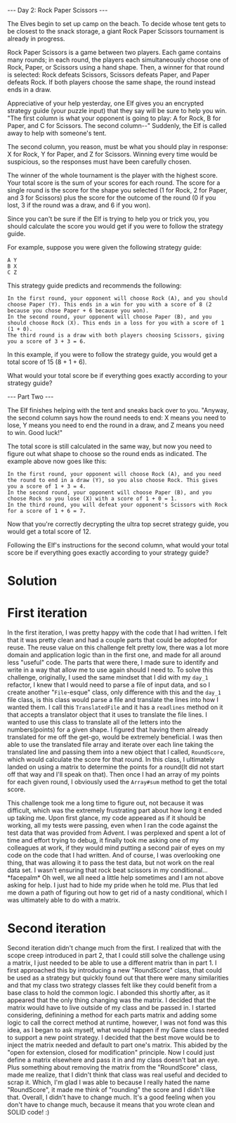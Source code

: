 --- Day 2: Rock Paper Scissors ---

The Elves begin to set up camp on the beach. To decide whose tent gets to be closest to the snack storage, a giant Rock Paper Scissors tournament is already in progress.

Rock Paper Scissors is a game between two players. Each game contains many rounds; in each round, the players each simultaneously choose one of Rock, Paper, or Scissors using a hand shape. Then, a winner for that round is selected: Rock defeats Scissors, Scissors defeats Paper, and Paper defeats Rock. If both players choose the same shape, the round instead ends in a draw.

Appreciative of your help yesterday, one Elf gives you an encrypted strategy guide (your puzzle input) that they say will be sure to help you win. "The first column is what your opponent is going to play: A for Rock, B for Paper, and C for Scissors. The second column--" Suddenly, the Elf is called away to help with someone's tent.

The second column, you reason, must be what you should play in response: X for Rock, Y for Paper, and Z for Scissors. Winning every time would be suspicious, so the responses must have been carefully chosen.

The winner of the whole tournament is the player with the highest score. Your total score is the sum of your scores for each round. The score for a single round is the score for the shape you selected (1 for Rock, 2 for Paper, and 3 for Scissors) plus the score for the outcome of the round (0 if you lost, 3 if the round was a draw, and 6 if you won).

Since you can't be sure if the Elf is trying to help you or trick you, you should calculate the score you would get if you were to follow the strategy guide.

For example, suppose you were given the following strategy guide:

```
A Y
B X
C Z
```

This strategy guide predicts and recommends the following:

    In the first round, your opponent will choose Rock (A), and you should choose Paper (Y). This ends in a win for you with a score of 8 (2 because you chose Paper + 6 because you won).
    In the second round, your opponent will choose Paper (B), and you should choose Rock (X). This ends in a loss for you with a score of 1 (1 + 0).
    The third round is a draw with both players choosing Scissors, giving you a score of 3 + 3 = 6.

In this example, if you were to follow the strategy guide, you would get a total score of 15 (8 + 1 + 6).

What would your total score be if everything goes exactly according to your strategy guide?

--- Part Two ---

The Elf finishes helping with the tent and sneaks back over to you. "Anyway, the second column says how the round needs to end: X means you need to lose, Y means you need to end the round in a draw, and Z means you need to win. Good luck!"

The total score is still calculated in the same way, but now you need to figure out what shape to choose so the round ends as indicated. The example above now goes like this:

    In the first round, your opponent will choose Rock (A), and you need the round to end in a draw (Y), so you also choose Rock. This gives you a score of 1 + 3 = 4.
    In the second round, your opponent will choose Paper (B), and you choose Rock so you lose (X) with a score of 1 + 0 = 1.
    In the third round, you will defeat your opponent's Scissors with Rock for a score of 1 + 6 = 7.

Now that you're correctly decrypting the ultra top secret strategy guide, you would get a total score of 12.

Following the Elf's instructions for the second column, what would your total score be if everything goes exactly according to your strategy guide?

# Solution

# First iteration
In the first iteration, I was pretty happy with the code that I had written. I felt that it was pretty clean and 
had a couple parts that could be adopted for reuse. The reuse value on this challenge felt pretty low, there was
a lot more domain and application logic than in the first one, and made for all around less "useful" code. The parts
that were there, I made sure to identify and write in a way that allow me to use again should I need to. To solve this
challenge, originally, I used the same mindset that I did with my `day_1` refactor, I knew that I would need to parse a
file of input data, and so I create another "`File`-esque" class, only difference with this and the `day_1` file class,
is this class would parse a file and translate the lines into how I wanted them. I call this `TranslatedFile` and it has
a `readlines` method on it that accepts a translator object that it uses to translate the file lines. I wanted to use this
class to translate all of the letters into the numbers(points) for a given shape. I figured that having them already translated
for me off the get-go, would be extremely beneficial. I was then able to use the translated file array and iterate over each line
taking the translated line and passing them into a new object that I called, `RoundScore`, which would calculate the score for
that round. In this class, I ultimately landed on using a matrix to determine the points for a round(It did not start off that
way and I'll speak on that). Then once I had an array of my points for each given round, I obviously used the `Array#sum` method
to get the total score.

This challenge took me a long time to figure out, not because it was difficult, which was the extremely frustrating
part about how long it ended up taking me. Upon first glance, my code appeared as if it should be working, all my tests 
were passing, even when I ran the code against the test data that was provided from Advent. I was perplexed and spent a 
lot of time and effort trying to debug, it finally took me asking one of my colleagues at work, if they would mind putting 
a second pair of eyes on my code on the code that I had written. And of course, I was overlooking one thing, that was 
allowing  it to pass the test data, but not work on the real data set. I wasn't ensuring that rock beat scissors in my conditional...
\*facepalm\* Oh well, we all need a little help sometimes and I am not above asking for help. I just had to hide my pride
when he told me. Plus that led me down a path of figuring out how to get rid of a nasty conditional, which I was ultimately
able to do with a matrix.

# Second iteration
Second iteration didn't change much from the first. I realized that with the scope creep introduced in
part 2, that I could still solve the challenge using a matrix, I just needed to be able to use a different matrix
than in part 1. I first approached this by introducing a new "RoundScore" class, that could be used as a strategy
but quickly found out that there were many similarities and that my class two strategy classes felt like they could
benefit from a base class to hold the common logic. I abonded this shortly after, as it appeared that the only thing
changing was the matrix. I decided that the matrix would have to live outside of my class and be passed in. I started
considering, definining a method for each parts matrix and adding some logic to call the correct method at runtime, however,
I was not fond was this idea, as I began to ask myself, what would happen if my Game class needed to support a new point
strategy. I decided that the best move would be to inject the matrix needed and default to part one's matrix. This abided by
the "open for extension, closed for modification" principle. Now I could just define a matrix elsewhere and pass it in and
my class doesn't bat an eye. Plus something about removing the matrix from the "RoundScore" class, made me realize, that I
didn't think that class was real useful and decided to scrap it. Which, I'm glad I was able to because I really hated the name
"RoundScore", it made me think of "rounding" the score and I didn't like that. Overall, I didn't have to change much. It's a
good feeling when you don't have to change much, because it means that you wrote clean and SOLID code! :)
